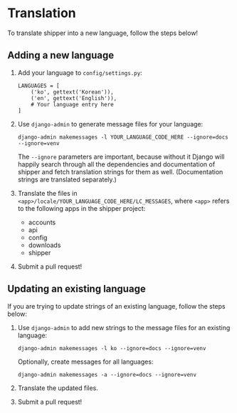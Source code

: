# Translation

To translate shipper into a new language, follow the steps below!

## Adding a new language

1. Add your language to `config/settings.py`:

    ```
    LANGUAGES = [
        ('ko', gettext('Korean')),
        ('en', gettext('English')),
        # Your language entry here
    ]
    ```

2. Use `django-admin` to generate message files for your language:

    ```
    django-admin makemessages -l YOUR_LANGUAGE_CODE_HERE --ignore=docs --ignore=venv
    ```

    The `--ignore` parameters are important, because without it Django will happily search through all the dependencies and documentation of shipper and fetch translation strings for them as well. (Documentation strings are translated separately.)

3. Translate the files in `<app>/locale/YOUR_LANGUAGE_CODE_HERE/LC_MESSAGES`, where `<app>` refers to the following apps in the shipper project:

    - accounts
    - api
    - config
    - downloads
    - shipper

4. Submit a pull request!

## Updating an existing language

If you are trying to update strings of an existing language, follow the steps below:

1. Use `django-admin` to add new strings to the message files for an existing language:

    ```
    django-admin makemessages -l ko --ignore=docs --ignore=venv
    ```

    Optionally, create messages for all languages:

    ```
    django-admin makemessages -a --ignore=docs --ignore=venv
    ```

2. Translate the updated files.
3. Submit a pull request!

